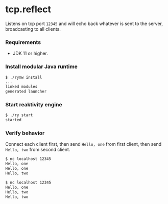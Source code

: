 # tcp.reflect
Listens on tcp port `12345` and will echo back whatever is sent to the server, broadcasting to all clients.

### Requirements
 - JDK 11 or higher.

### Install modular Java runtime
```bash
$ ./rymw install
...
linked modules
generated launcher
```

### Start reaktivity engine
```bash
$ ./ry start
started
```

### Verify behavior
Connect each client first, then send `Hello, one` from first client, then send `Hello, two` from second client.
```bash
$ nc localhost 12345
Hello, one
Hello, one
Hello, two
```
```bash
$ nc localhost 12345
Hello, one
Hello, two
Hello, two
```
